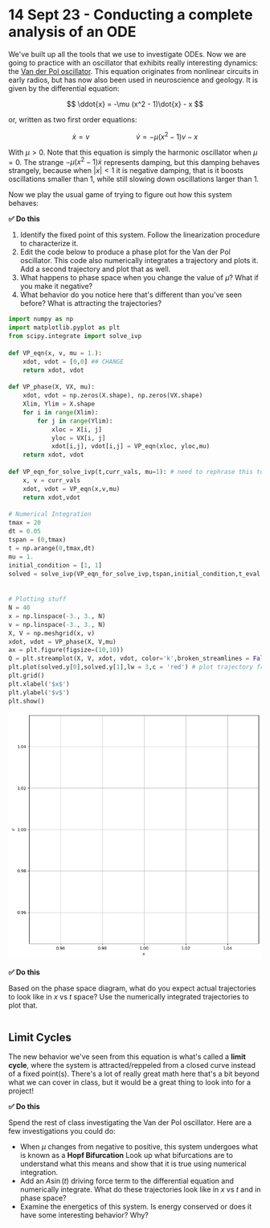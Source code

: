 # 14 Sept 23 - Conducting a complete analysis of an ODE

We've built up all the tools that we use to investigate ODEs. Now we are going to practice with an oscillator that exhibits really interesting dynamics: the [Van der Pol oscillator](https://en.wikipedia.org/wiki/Van_der_Pol_oscillator). This equation originates from nonlinear circuits in early radios, but has now also been used in neuroscience and geology. It is given by the differential equation:

$$
\ddot{x} = -\mu (x^2 - 1)\dot{x} - x
$$

or, written as two first order equations:

$$
\dot{x} = v \hspace{1in} \dot{v} = -\mu (x^2 - 1)v - x
$$

With $\mu > 0$. Note that this equation is simply the harmonic oscillator when $\mu = 0$. The strange $-\mu (x^2 - 1)\dot{x}$ represents damping, but this damping behaves strangely, because when $|x|<1$ it is negative damping, that is it boosts oscillations smaller than $1$, while still slowing down oscillations larger than $1$. 

Now we play the usual game of trying to figure out how this system behaves:

**&#9989; Do this** 

1. Identify the fixed point of this system. Follow the linearization procedure to characterize it. 
2. Edit the code below to produce a phase plot for the Van der Pol oscillator. This code also numerically integrates a trajectory and plots it. Add a second trajectory and plot that as well.
3. What happens to phase space when you change the value of $\mu$? What if you make it negative?
4. What behavior do you notice here that's different than you've seen before? What is attracting the trajectories?


```python
import numpy as np
import matplotlib.pyplot as plt
from scipy.integrate import solve_ivp

def VP_eqn(x, v, mu = 1.):
    xdot, vdot = [0,0] ## CHANGE
    return xdot, vdot

def VP_phase(X, VX, mu):
    xdot, vdot = np.zeros(X.shape), np.zeros(VX.shape)
    Xlim, Ylim = X.shape
    for i in range(Xlim):
        for j in range(Ylim):
            xloc = X[i, j]
            yloc = VX[i, j]
            xdot[i,j], vdot[i,j] = VP_eqn(xloc, yloc,mu)
    return xdot, vdot

def VP_eqn_for_solve_ivp(t,curr_vals, mu=1): # need to rephrase this to work with what solve_ivp expects
    x, v = curr_vals 
    xdot, vdot = VP_eqn(x,v,mu)
    return xdot,vdot

# Numerical Integration
tmax = 20
dt = 0.05
tspan = (0,tmax)
t = np.arange(0,tmax,dt)
mu = 1.
initial_condition = [1, 1] 
solved = solve_ivp(VP_eqn_for_solve_ivp,tspan,initial_condition,t_eval = t, args = (mu,),method="RK45")


# Plotting stuff
N = 40
x = np.linspace(-3., 3., N)
v = np.linspace(-3., 3., N)
X, V = np.meshgrid(x, v)
xdot, vdot = VP_phase(X, V,mu)
ax = plt.figure(figsize=(10,10))
Q = plt.streamplot(X, V, xdot, vdot, color='k',broken_streamlines = False)
plt.plot(solved.y[0],solved.y[1],lw = 3,c = 'red') # plot trajectory from solve_ivp
plt.grid()
plt.xlabel('$x$')
plt.ylabel('$v$')
plt.show()
```


    
![png](../../images/activity_vanderpol_activity_vanderpol_tmp_1_0.png)
    


**&#9989; Do this** 

Based on the phase space diagram, what do you expect actual trajectories to look like in $x$ vs $t$ space? Use the numerically integrated trajectories to plot that.


```python

```

## Limit Cycles

The new behavior we've seen from this equation is what's called a **limit cycle**, where the system is attracted/reppeled from a closed curve instead of a fixed point(s). There's a lot of really great math here that's a bit beyond what we can cover in class, but it would be a great thing to look into for a project!

**&#9989; Do this** 

Spend the rest of class investigating the Van der Pol oscillator. Here are a few investigations you could do:

 - When $\mu$ changes from negative to positive, this system undergoes what is known as a **Hopf Bifurcation** Look up what bifurcations are to understand what this means and show that it is true using numerical integration. 
 - Add an $A\sin(t)$ driving force term to the differential equation and numerically integrate. What do these trajectories look like in $x$ vs $t$ and in phase space?
 - Examine the energetics of this system. Is energy conserved or does it have some interesting behavior? Why?


